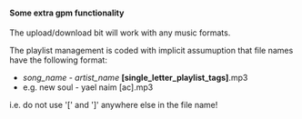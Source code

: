 #### Some extra gpm functionality

The upload/download bit will work with any music formats.

The playlist management is coded with implicit assumuption that file names have the following format:
* *song_name* - *artist_name* **[single_letter_playlist_tags]**.mp3
* e.g. new soul - yael naim [ac].mp3

i.e. do not use '\[' and '\]' anywhere else in the file name\!
